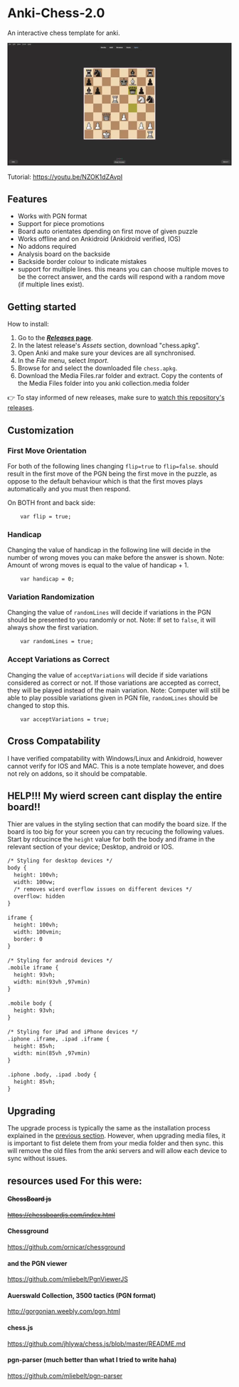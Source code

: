 # Anki-Chess-2.0
An interactive chess template for anki.

![chess GIF](examples/chess.webp)

Tutorial: https://youtu.be/NZOK1dZAvpI

## Features

- Works with PGN format
- Support for piece promotions
- Board auto orientates dpending on first move of given puzzle
- Works offline and on Ankidroid (Ankidroid verified, IOS)
- No addons required
- Analysis board on the backside
- Backside border colour to indicate mistakes
- support for multiple lines. this means you can choose multiple moves to be the correct answer, and the cards will respond with a random move (if multiple lines exist).


## Getting started

How to install:

1. Go to the **[_Releases_ page](https://github.com/TowelSniffer/Anki-Chess-2.0/releases)**.
1. In the latest release's _Assets_ section, download "chess.apkg".
1. Open Anki and make sure your devices are all synchronised.
1. In the _File_ menu, select _Import_.
1. Browse for and select the downloaded file `chess.apkg`.
1. Download the Media Files.rar folder and extract. Copy the contents of the Media Files folder into you anki collection.media folder

👉 To stay informed of new releases, make sure to [watch this repository's releases](https://help.github.com/en/articles/watching-and-unwatching-releases-for-a-repository).

## Customization

### First Move Orientation

For both of the following lines changing `flip=true` to `flip=false`. should result in the first move of the PGN being the first move in the puzzle, as oppose to the default behaviour which is that the first moves plays automatically and you must then respond.

On BOTH front and back side:

```
    var flip = true;
```

### Handicap

Changing the value of handicap in the following line will decide in the number of wrong moves you can make before the answer is shown. Note: Amount of wrong moves is equal to the value of handicap + 1.

```
	var handicap = 0;
```

### Variation Randomization

Changing the value of `randomLines` will decide if variations in the PGN should be presented to you randomly or not. Note: If set to `false`, it will always show the first variation.

```
	var randomLines = true;
```

### Accept Variations as Correct

Changing the value of `acceptVariations` will decide if side variations considered as correct or not. If those variations are accepted as correct, they will be played instead of the main variation. Note: Computer will still be able to play possible variations given in PGN file, `randomLines` should be changed to stop this.

```
	var acceptVariations = true;
```

## Cross Compatability

I have verified compatability with Windows/Linux and Ankidroid, however cannot verify for IOS and MAC. This is a note template however, and does not rely on addons, so it should be compatable.

## HELP!!! My wierd screen cant display the entire board!!

Thier are values in the styling section that can modify the board size. If the board is too big for your screen you can try recucing the following values. Start by rdcucince the `height` value for both the body and iframe in the relevant section of your device; Desktop, android or IOS.

```
/* Styling for desktop devices */
body {
  height: 100vh;
  width: 100vw;
  /* removes wierd overflow issues on different devices */
  overflow: hidden
}

iframe {
  height: 100vh;
  width: 100vmin;
  border: 0
}

/* Styling for android devices */
.mobile iframe {
  height: 93vh;
  width: min(93vh ,97vmin)
}

.mobile body {
  height: 93vh;
}

/* Styling for iPad and iPhone devices */
.iphone .iframe, .ipad .iframe {
  height: 85vh;
  width: min(85vh ,97vmin)
}

.iphone .body, .ipad .body {
  height: 85vh;
}
```

## Upgrading

The upgrade process is typically the same as the installation process explained in the [previous section](#getting-started). However, when upgrading media files, it is important to fist delete them from your media folder and then sync. this will remove the old files from the anki servers and will allow each device to sync without issues.

## resources used For this were:

#### ~~ChessBoard js~~
~~https://chessboardjs.com/index.html~~

#### Chessground
https://github.com/ornicar/chessground

#### and the PGN viewer
https://github.com/mliebelt/PgnViewerJS

#### Auerswald Collection, 3500 tactics (PGN format)
http://gorgonian.weebly.com/pgn.html

#### chess.js
https://github.com/jhlywa/chess.js/blob/master/README.md

#### pgn-parser (much better than what I tried to write haha)
https://github.com/mliebelt/pgn-parser
